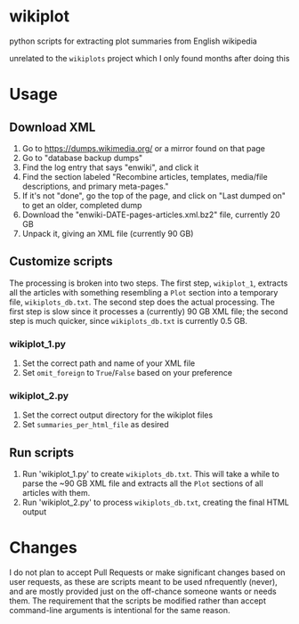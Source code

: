 # wikiplot
python scripts for extracting plot summaries from English wikipedia

unrelated to the `wikiplots` project which I only found months after doing this

# Usage

## Download XML

1. Go to https://dumps.wikimedia.org/ or a mirror found on that page
2. Go to "database backup dumps"
3. Find the log entry that says "enwiki", and click it
4. Find the section labeled "Recombine articles, templates, media/file descriptions, and primary meta-pages."
5. If it's not "done", go the top of the page, and click on "Last dumped on" to get an older, completed dump
6. Download the "enwiki-DATE-pages-articles.xml.bz2" file, currently 20 GB
7. Unpack it, giving an XML file (currently 90 GB)

## Customize scripts

The processing is broken into two steps. The first step, `wikiplot_1`, extracts all the articles with something resembling a `Plot` section into a temporary file, `wikiplots_db.txt`. The second step does the actual processing. The first step is slow since it processes a (currently) 90 GB XML file; the second step is much quicker, since `wikiplots_db.txt` is currently 0.5 GB.

### wikiplot_1.py

1. Set the correct path and name of your XML file
2. Set `omit_foreign` to `True`/`False` based on your preference

### wikiplot_2.py

1. Set the correct output directory for the wikiplot files
2. Set `summaries_per_html_file` as desired

## Run scripts

1. Run 'wikiplot_1.py' to create `wikiplots_db.txt`. This will take a while to parse the ~90 GB XML file and extracts all the `Plot` sections of all articles with them.
2. Run 'wikiplot_2.py' to process `wikiplots_db.txt`, creating the final HTML output

# Changes

I do not plan to accept Pull Requests or make significant changes based on user requests, as these are scripts meant to be used
nfrequently (never), and are mostly provided just on the off-chance someone wants or needs them. The requirement that the scripts
be modified rather than accept command-line arguments is intentional for the same reason.
